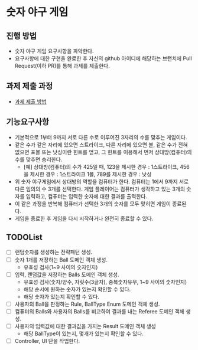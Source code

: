 # 숫자 야구 게임
## 진행 방법
* 숫자 야구 게임 요구사항을 파악한다.
* 요구사항에 대한 구현을 완료한 후 자신의 github 아이디에 해당하는 브랜치에 Pull Request(이하 PR)를 통해 과제를 제출한다.

## 과제 제출 과정
* [과제 제출 방법](https://github.com/next-step/nextstep-docs/tree/master/precourse)

## 기능요구사항
* 기본적으로 1부터 9까지 서로 다른 수로 이루어진 3자리의 수를 맞추는 게임이다.
* 같은 수가 같은 자리에 있으면 스트라이크, 다른 자리에 있으면 볼, 같은 수가 전혀 없으면 포볼 또는 낫싱이란 힌트를 얻고, 그 힌트를 이용해서 먼저 상대방(컴퓨터)의 수를 맞추면 승리한다.
  * [예] 상대방(컴퓨터)의 수가 425일 때, 123을 제시한 경우 : 1스트라이크, 456을 제시한 경우 : 1스트라이크 1볼, 789를 제시한 경우 : 낫싱
* 위 숫자 야구게임에서 상대방의 역할을 컴퓨터가 한다. 컴퓨터는 1에서 9까지 서로 다른 임의의 수 3개를 선택한다. 게임 플레이어는 컴퓨터가 생각하고 있는 3개의 숫자를 입력하고, 컴퓨터는 입력한 숫자에 대한 결과를 출력한다.
* 이 같은 과정을 반복해 컴퓨터가 선택한 3개의 숫자를 모두 맞히면 게임이 종료된다.
* 게임을 종료한 후 게임을 다시 시작하거나 완전히 종료할 수 있다.

## TODOList
* [ ] 랜덤숫자를 생성하는 전략패턴 생성.
* [ ] 숫자 1개를 저장하는 Ball 도메인 객체 생성.
  * 유효성 검사(1~9 사이의 숫자인지)
* [ ] 입력, 랜덤값을 저장하는 Balls 도메인 객체 생성.
  * 유효성 검사(숫자/양수, 자릿수(3글자), 중복숫자유무, 1~9 사이의 숫자인지)
  * 해당 순서에 원하는 숫자가 있는지 확인할 수 있다.
  * 해당 숫자가 있는지 확인할 수 있다.
* [ ] 사용자의 Ball을 판정하는 Rule, BallType Enum 도메인 객체 생성.
* [ ] 컴퓨터의 Balls와 사용자의 Balls를 비교하여 결과를 내는 Referee 도메인 객체 생성.
* [ ] 사용자의 입력값에 대한 결과값을 가지는 Result 도메인 객체 생성
  * 해당 BallType이 있는지, 몇개가 있는지 확인할 수 있다.
* [ ] Controller, UI 단을 작업한다.
